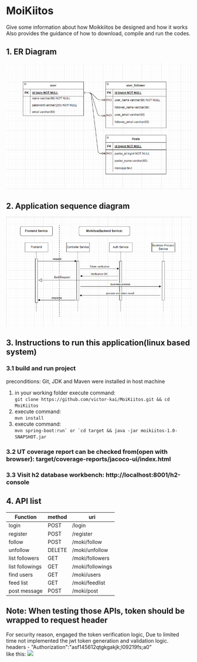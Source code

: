 # MoiKiitos

Give some information about how Moikkiitos be designed and how it works
Also provides the guidance of how to download, compile and run the codes.


## 1. ER Diagram
![](src/main/resources/img/er_img.png)

## 2. Application sequence diagram
![](src/main/resources/img/sequence.png)

## 3. Instructions to run this application(linux based system)
### 3.1 build and run project
preconditions: Git, JDK and Maven were installed in host machine
1. in your working folder execute command: <br>
```git clone https://github.com/victor-kai/MoiKiitos.git && cd MoiKiitos```
2. execute command:<br>
```mvn install```
3. execute command:<br>
```mvn spring-boot:run` or `cd target && java -jar moikiitos-1.0-SNAPSHOT.jar```

### 3.2 UT coverage report can be checked from(open with browser): target/coverage-reports/jacoco-ui/index.html

### 3.3 Visit h2 database workbench: http://localhost:8001/h2-console

## 4. API list
| Function        | method | uri              |
|-----------------|--------|------------------|
| login           | POST   | /login           |
| register        | POST   | /register        |
| follow          | POST   | /moki/follow     |
| unfollow        | DELETE | /moki/unfollow   |
| list followers  | GET    | /moki/followers  |
| list followings | GET    | /moki/followings |
| find users      | GET    | /moki/users      |
| feed list       | GET    | /moki/feedlist   |
| post message    | POST   | /moki/post       |

## Note: When testing those APIs, token should be wrapped to request header
For security reason, engaged the token verification logic,
Due to limited time not implemented the jwt token generation and validation logic.<br>
headers - "Authorization":"asf145612qtgkgakjk;l09219fs;a0" <br>
like this: ![](src/main/resources/img/token_header_example.png)

